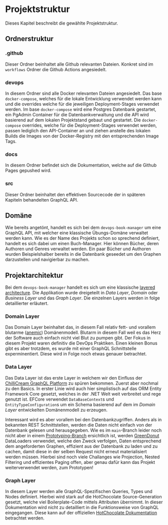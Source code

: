 # Projektstruktur
Dieses Kapitel beschreibt die gewählte Projektstruktur.

## Ordnerstruktur
### .github
Dieser Ordner beinhaltet alle Github relevanten Dateien. Konkret sind im `workflows` Ordner die Github Actions angesiedelt.

### devops
In diesem Ordner sind alle Docker relevanten Dateien angesiedelt.
Das base `docker-compose`, welches für die lokale Entwicklung verwendet werden kann und die overrides welche für die jeweiligen Deployment-Stages verwendet werden.
Im base `docker-compose` wird eine Postgres Datenbank gestartet, ein PgAdmin Container für die Datenbankverwaltung und die API wird basierend auf dem lokalen Projektstand gebaut und gestartet.
Die `docker-compose` overrides, welche für die Deployment-Stages verwendet werden, passen lediglich den API-Container an und ziehen anstelle des lokalen Builds die Images von der Docker-Registry mit den entsprechenden Image Tags.

### docs
In diesem Ordner befindet sich die Dokumentation, welche auf die Github Pages gepushed wird.

### src
Dieser Ordner beinhaltet den effektiven Sourcecode der in späteren Kapiteln behandelten GraphQL API.

## Domäne
Wie bereits angetönt, handelt es sich bei dem `devops-book-manager` um eine GraphQL API, mit welcher eine klassische Übungs-Domäne verwaltet werden kann.
Wie es der Name des Projekts schon so sprechend definiert, handelt es sich dabei um einen Buch-Manager. Hier können Bücher, deren Authoren und Genres verwaltet werden.
Ein paar Bücher und Authoren wurden Beispielshalber bereits in die Datenbank geseedet um den Graphen darzustellen und navigierbar zu machen.

## Projektarchitektur
Bei dem `devops-book-manager` handelt es sich um eine klassische [layered architecture](https://www.oreilly.com/library/view/software-architecture-patterns/9781491971437/ch01.html).
Die Applikation wurde dreigeteilt in *Data Layer*, *Domain* oder *Business Layer* und das *Graph Layer*. Die einzelnen Layers werden in folge detaillierter erläutert.

### Domain Layer
Das Domain Layer beinhaltet das, in diesem Fall relativ fett- und vorallem blutarme ([anemic](https://martinfowler.com/bliki/AnemicDomainModel.html)) Domänenmodell.
Blutarm in diesem Fall weil es das Herz der Software auch einfach nicht viel Blut zu pumpen gibt. Der Fokus in diesem Projekt waren definitiv die DevOps Praktiken. Einen kleinen Bonus gibt es aber trotzdem, es wurde mit einer GraphQL Schnittstelle experminentiert.
Diese wird in Folge noch etwas genauer betrachtet.

### Data Layer
Das Data Layer ist das erste Layer in welchem wir den Einfluss der [ChilliCream GraphQL Platform](https://github.com/ChilliCream/graphql-platform) zu spüren bekommen.
Zuerst aber nochmal zu den Basics. In erster Linie wird auch hier simplistisch auf das ORM Entity Framework Core gesetzt, welches in der .NET Welt weit verbreitet und rege genutzt ist.
EFCore verwendet `DataBaseContext`s und `EntityTypeConfiguration`s um ein Schema basierend auf dem im *Domain Layer* entwickelten Domänenmodell zu erzeugen.

Interessant wird es aber vorallem bei den Datenbankzugriffen. Anders als in bekannten REST Schnittstellen, werden die Daten nicht einfach von der Datenbank gelesen und herausgegeben.
Wie es im `main`-Branch leider noch nicht aber in einem [Prototyping-Branch](https://github.com/kwstnr/devops-book-manager/tree/feature/data-loader-prototyping) ersichtlich ist, werden [GreenDonut](https://github.com/ChilliCream/graphql-platform/tree/main/src/GreenDonut) DataLoaders verwendet, welche den Zweck verfolgen, Daten entsprechend dem angeforderten Graphen, effizient aus der Datenbank zu laden und zu cachen, damit diese in der selben Request nicht erneut materialisiert werden müssen. 
Hierbei sind noch viele Challanges wie Projection, Nested Filtering und effizientes Paging offen, aber genau dafür kann das Projekt weiterverwendet werden, zum Prototypen!

### Graph Layer
In diesem Layer werden alle GraphQL-Spezifischen Queries, Types und Nodes definiert. Hierbei wird stark auf die HotChocolate Source-Generation gesetzt, welche viel Boilerplate-Code mittels Attributen übernimmt.
In dieser Dokumentation wird nicht zu detailliert in die Funktionsweise von GraphQL eingegangen. Diese kann auf der offiziellen [HotChocolate Dokumentation](https://chillicream.com/docs/hotchocolate/v14) betrachtet werden.
